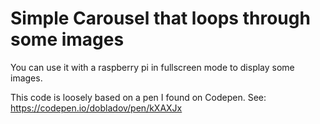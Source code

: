 # Simple Carousel that loops through some images

You can use it with a raspberry pi in fullscreen mode to display some images.

This code is loosely based on a pen I found on Codepen.
See: https://codepen.io/dobladov/pen/kXAXJx